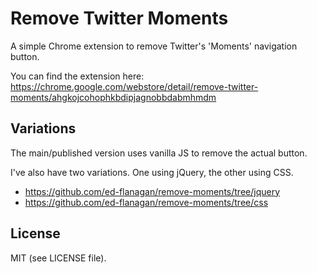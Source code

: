 # Remove Twitter Moments

A simple Chrome extension to remove Twitter's 'Moments' navigation button.

You can find the extension here:<br>
https://chrome.google.com/webstore/detail/remove-twitter-moments/ahgkojcohophkbdipjagnobbdabmhmdm

## Variations

The main/published version uses vanilla JS to remove the actual button.

I've also have two variations. One using jQuery, the other using CSS.

* https://github.com/ed-flanagan/remove-moments/tree/jquery
* https://github.com/ed-flanagan/remove-moments/tree/css

## License
MIT (see LICENSE file).

